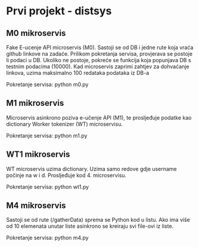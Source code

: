 # Prvi projekt - distsys

## M0 mikroservis

Fake E-ucenje API microservis (M0). Sastoji se od DB i jedne rute koja vraća github linkove na zadaće. Prilikom pokretanja servisa, provjerava se postoje li podaci u DB. Ukoliko ne postoje, pokreće se funkcija koja popunjava DB s testnim podacima (10000). Kad microservis zaprimi zahtjev za dohvaćanje linkova, uzima maksimalno 100 redataka podataka iz DB-a

Pokretanje servisa: python m0.py

## M1 mikroservis

Microservis asinkrono poziva e-učenje API (M1), te prosljeđuje podatke kao dictionary Worker tokenizer (WT) microservisu.

Pokretanje servisa: python m1.py

## WT1 mikroservis

WT microservis uzima dictionary. Uzima samo redove gdje username počinje na w i d. Prosljeđuje kod 4. microservisu.

Pokretanje servisa: python wt1.py

## M4 mikroservis

Sastoji se od rute (/gatherData) sprema se Python kod u listu. Ako ima više od 10 elemenata unutar liste asinkrono se kreiraju svi file-ovi iz liste.

Pokretanje servisa: python m4.py